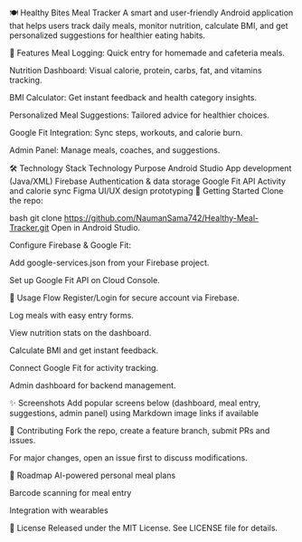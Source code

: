 🍽️ Healthy Bites Meal Tracker
A smart and user-friendly Android application that helps users track daily meals, monitor nutrition, calculate BMI, and get personalized suggestions for healthier eating habits.

🚀 Features
Meal Logging: Quick entry for homemade and cafeteria meals.

Nutrition Dashboard: Visual calorie, protein, carbs, fat, and vitamins tracking.

BMI Calculator: Get instant feedback and health category insights.

Personalized Meal Suggestions: Tailored advice for healthier choices.

Google Fit Integration: Sync steps, workouts, and calorie burn.

Admin Panel: Manage meals, coaches, and suggestions.

🛠️ Technology Stack
Technology	Purpose
Android Studio	App development (Java/XML)
Firebase	Authentication & data storage
Google Fit API	Activity and calorie sync
Figma	UI/UX design prototyping
📲 Getting Started
Clone the repo:

bash
git clone https://github.com/NaumanSama742/Healthy-Meal-Tracker.git
Open in Android Studio.

Configure Firebase & Google Fit:

Add google-services.json from your Firebase project.

Set up Google Fit API on Cloud Console.

🎉 Usage Flow
Register/Login for secure account via Firebase.

Log meals with easy entry forms.

View nutrition stats on the dashboard.

Calculate BMI and get instant feedback.

Connect Google Fit for activity tracking.

Admin dashboard for backend management.

✨ Screenshots
Add popular screens below (dashboard, meal entry, suggestions, admin panel) using Markdown image links if available

🤝 Contributing
Fork the repo, create a feature branch, submit PRs and issues.

For major changes, open an issue first to discuss modifications.

📅 Roadmap
AI-powered personal meal plans

Barcode scanning for meal entry

Integration with wearables

📄 License
Released under the MIT License. See LICENSE file for details.
